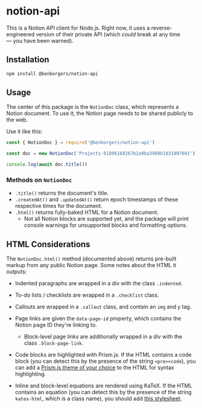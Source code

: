 # notion-api

This is a Notion API client for Node.js. Right now, it uses a reverse-engineered version of their private API (which _could_ break at any time — you have been warned).

## Installation

```bash
npm install @benborgers/notion-api
```

## Usage

The center of this package is the `NotionDoc` class, which represents a Notion document. To use it, the Notion page needs to be shared publicly to the web.

Use it like this:

```javascript
const { NotionDoc } = require('@benborgers/notion-api')

const doc = new NotionDoc('Projects-81896168267b2a9ba3988b1831897691')

console.log(await doc.title())
```

### Methods on `NotionDoc`

- `.title()` returns the document's title.
- `.createdAt()` and `.updatedAt()` return epoch timestamps of these respective times for the document.
- `.html()` returns fully-baked HTML for a Notion document.
    - Not all Notion blocks are supported yet, and the package will print console warnings for unsupported blocks and formatting options.

## HTML Considerations

The `NotionDoc.html()` method (documented above) returns pre-built markup from any public Notion page. Some notes about the HTML it outputs:

- Indented paragraphs are wrapped in a div with the class `.indented`.
- To-do lists / checklists are wrapped in a `.checklist` class.
- Callouts are wrapped in a `.callout` class, and contain an `img` and `p` tag.
- Page links are given the `data-page-id` property, which contains the Notion page ID they're linking to.
    - Block-level page links are additionally wrapped in a div with the class `.block-page-link`.

- Code blocks are highlighted with Prism.js. If the HTML contains a code block (you can detect this by the presence of the string `<pre><code`), you can add a [Prism.js theme of your choice](https://unpkg.com/browse/prism-themes@latest/themes/) to the HTML for syntax highlighting.
- Inline and block-level equations are rendered using KaTeX. If the HTML contains an equation (you can detect this by the presence of the string `katex-html`, which is a class name), you should add [this stylesheet](https://unpkg.com/katex@latest/dist/katex.min.css).
